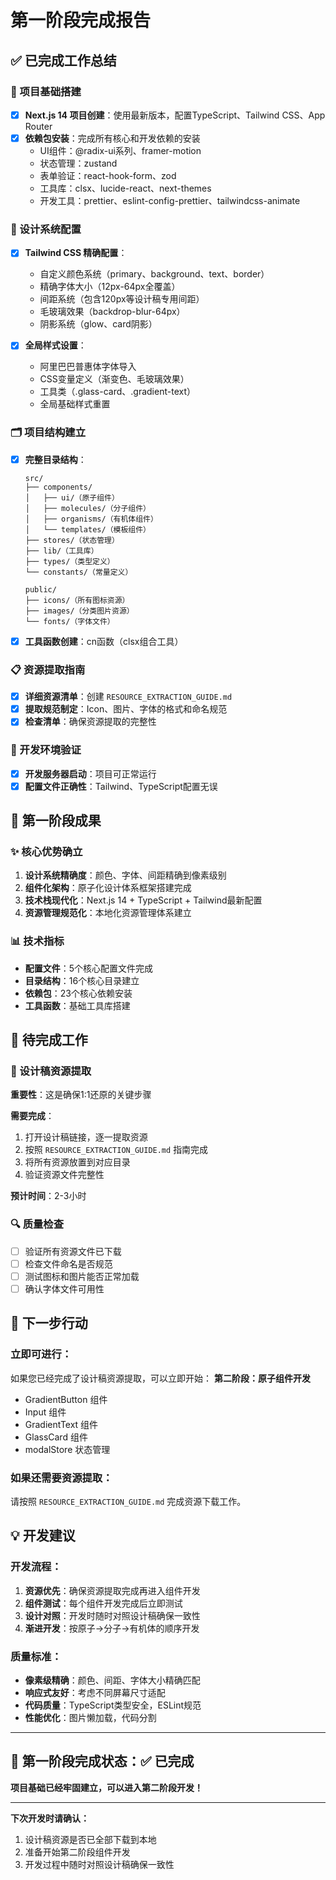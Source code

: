 # 第一阶段完成报告

## ✅ 已完成工作总结

### 🚀 项目基础搭建
- [x] **Next.js 14 项目创建**：使用最新版本，配置TypeScript、Tailwind CSS、App Router
- [x] **依赖包安装**：完成所有核心和开发依赖的安装
  - UI组件：@radix-ui系列、framer-motion
  - 状态管理：zustand
  - 表单验证：react-hook-form、zod
  - 工具库：clsx、lucide-react、next-themes
  - 开发工具：prettier、eslint-config-prettier、tailwindcss-animate

### 🎨 设计系统配置
- [x] **Tailwind CSS 精确配置**：
  - 自定义颜色系统（primary、background、text、border）
  - 精确字体大小（12px-64px全覆盖）
  - 间距系统（包含120px等设计稿专用间距）
  - 毛玻璃效果（backdrop-blur-64px）
  - 阴影系统（glow、card阴影）

- [x] **全局样式设置**：
  - 阿里巴巴普惠体字体导入
  - CSS变量定义（渐变色、毛玻璃效果）
  - 工具类（.glass-card、.gradient-text）
  - 全局基础样式重置

### 🗂️ 项目结构建立
- [x] **完整目录结构**：
  ```
  src/
  ├── components/
  │   ├── ui/（原子组件）
  │   ├── molecules/（分子组件）
  │   ├── organisms/（有机体组件）
  │   └── templates/（模板组件）
  ├── stores/（状态管理）
  ├── lib/（工具库）
  ├── types/（类型定义）
  └── constants/（常量定义）

  public/
  ├── icons/（所有图标资源）
  ├── images/（分类图片资源）
  └── fonts/（字体文件）
  ```

- [x] **工具函数创建**：cn函数（clsx组合工具）

### 📋 资源提取指南
- [x] **详细资源清单**：创建 `RESOURCE_EXTRACTION_GUIDE.md`
- [x] **提取规范制定**：Icon、图片、字体的格式和命名规范
- [x] **检查清单**：确保资源提取的完整性

### 🔧 开发环境验证
- [x] **开发服务器启动**：项目可正常运行
- [x] **配置文件正确性**：Tailwind、TypeScript配置无误

## 🎯 第一阶段成果

### ✨ 核心优势确立
1. **设计系统精确度**：颜色、字体、间距精确到像素级别
2. **组件化架构**：原子化设计体系框架搭建完成
3. **技术栈现代化**：Next.js 14 + TypeScript + Tailwind最新配置
4. **资源管理规范化**：本地化资源管理体系建立

### 📊 技术指标
- **配置文件**：5个核心配置文件完成
- **目录结构**：16个核心目录建立
- **依赖包**：23个核心依赖安装
- **工具函数**：基础工具库搭建

## 📌 待完成工作

### 🎨 设计稿资源提取
**重要性**：这是确保1:1还原的关键步骤

**需要完成**：
1. 打开设计稿链接，逐一提取资源
2. 按照 `RESOURCE_EXTRACTION_GUIDE.md` 指南完成
3. 将所有资源放置到对应目录
4. 验证资源文件完整性

**预计时间**：2-3小时

### 🔍 质量检查
- [ ] 验证所有资源文件已下载
- [ ] 检查文件命名是否规范
- [ ] 测试图标和图片能否正常加载
- [ ] 确认字体文件可用性

## 🚀 下一步行动

### 立即可进行：
如果您已经完成了设计稿资源提取，可以立即开始：
**第二阶段：原子组件开发**
- GradientButton 组件
- Input 组件  
- GradientText 组件
- GlassCard 组件
- modalStore 状态管理

### 如果还需要资源提取：
请按照 `RESOURCE_EXTRACTION_GUIDE.md` 完成资源下载工作。

## 💡 开发建议

### 开发流程：
1. **资源优先**：确保资源提取完成再进入组件开发
2. **组件测试**：每个组件开发完成后立即测试
3. **设计对照**：开发时随时对照设计稿确保一致性
4. **渐进开发**：按原子→分子→有机体的顺序开发

### 质量标准：
- **像素级精确**：颜色、间距、字体大小精确匹配
- **响应式友好**：考虑不同屏幕尺寸适配
- **代码质量**：TypeScript类型安全，ESLint规范
- **性能优化**：图片懒加载，代码分割

---

## 🎉 第一阶段完成状态：✅ 已完成

**项目基础已经牢固建立，可以进入第二阶段开发！**

---

**下次开发时请确认：**
1. 设计稿资源是否已全部下载到本地
2. 准备开始第二阶段组件开发
3. 开发过程中随时对照设计稿确保一致性 